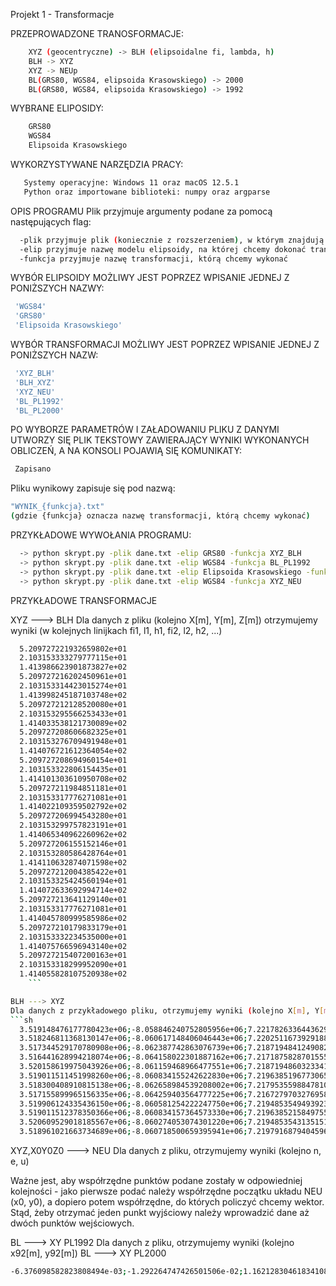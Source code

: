 Projekt 1 - Transformacje

PRZEPROWADZONE TRANOSFORMACJE:
```sh
    XYZ (geocentryczne) -> BLH (elipsoidalne fi, lambda, h)
    BLH -> XYZ
    XYZ -> NEUp
    BL(GRS80, WGS84, elipsoida Krasowskiego) -> 2000
    BL(GRS80, WGS84, elipsoida Krasowskiego) -> 1992
```
 WYBRANE ELIPOSIDY:
 ```sh
     GRS80
     WGS84
     Elipsoida Krasowskiego
 ```
 WYKORZYSTYWANE NARZĘDZIA PRACY:
 ```sh
    Systemy operacyjne: Windows 11 oraz macOS 12.5.1
    Python oraz importowane biblioteki: numpy oraz argparse
```

OPIS PROGRAMU
 Plik przyjmuje argumenty podane za pomocą następujących flag:
 ```sh
   -plik przyjmuje plik (koniecznie z rozszerzeniem), w którym znajdują się dane potrzebne do wykonania transformacji
   -elip przyjmuje nazwę modelu elipsoidy, na której chcemy dokonać transformacji
   -funkcja przyjmuje nazwę transformacji, którą chcemy wykonać
  ```
  
  WYBÓR ELIPSOIDY MOŻLIWY JEST POPRZEZ WPISANIE JEDNEJ Z PONIŻSZYCH NAZWY:
  ```sh
   'WGS84'
   'GRS80'
   'Elipsoida Krasowskiego'
  ```
  
  WYBÓR TRANSFORMACJI MOŻLIWY JEST POPRZEZ WPISANIE JEDNEJ Z PONIŻSZYCH NAZW:
  ```sh
   'XYZ_BLH'
   'BLH_XYZ'
   'XYZ_NEU'
   'BL_PL1992'
   'BL_PL2000'
  ```
  
  PO WYBORZE PARAMETRÓW I ZAŁADOWANIU PLIKU Z DANYMI UTWORZY SIĘ PLIK TEKSTOWY ZAWIERAJĄCY WYNIKI WYKONANYCH OBLICZEŃ, A NA KONSOLI POJAWIĄ SIĘ KOMUNIKATY:
  ```sh
   Zapisano
  ```
  Pliku wynikowy zapisuje się pod nazwą:
  ```sh
  "WYNIK_{funkcja}.txt"
  (gdzie {funkcja} oznacza nazwę transformacji, którą chcemy wykonać)
  ```
  
  PRZYKŁADOWE WYWOŁANIA PROGRAMU:
  ```sh
    -> python skrypt.py -plik dane.txt -elip GRS80 -funkcja XYZ_BLH
    -> python skrypt.py -plik dane.txt -elip WGS84 -funkcja BL_PL1992
    -> python skrypt.py -plik dane.txt -elip Elipsoida Krasowskiego -funkcja BL_XYZ
    -> python skrypt.py -plik dane.txt -elip WGS84 -funkcja XYZ_NEU
  ```
  
  
  PRZYKŁADOWE TRANSFORMACJE
  
  XYZ ---> BLH
  Dla danych z pliku (kolejno X[m], Y[m], Z[m]) otrzymujemy wyniki (w kolejnych linijkach fi1, l1, h1, fi2, l2, h2, ...)
  ```sh
    5.209727221932659802e+01
    2.103153333279777115e+01
    1.413986623901873827e+02
    5.209727216202450961e+01
    2.103153314423015274e+01
    1.413998245187103748e+02
    5.209727212128520080e+01
    2.103153295566253433e+01
    1.414033538121730089e+02
    5.209727208606682325e+01
    2.103153276709491948e+01
    1.414076721612364054e+02
    5.209727208694960154e+01
    2.103153322806154435e+01
    1.414101303610950708e+02
    5.209727211984851181e+01
    2.103153317776271081e+01
    1.414022109359502792e+02
    5.209727206994543280e+01
    2.103153299757823191e+01
    1.414065340962260962e+02
    5.209727206155152146e+01
    2.103153280586428764e+01
    1.414110632874071598e+02
    5.209727212004385422e+01
    2.103153325424560194e+01
    1.414072633692994714e+02
    5.209727213641129140e+01
    2.103153317776271081e+01
    1.414045780999585986e+02
    5.209727210179833179e+01
    2.103153332234535000e+01
    1.414075766596943140e+02
    5.209727215407200163e+01
    2.103153318299952090e+01
    1.414055828107520938e+02
      ```
  
  BLH ---> XYZ
  Dla danych z przykładowego pliku, otrzymujemy wyniki (kolejno X[m], Y[m], Z[m])
  ```sh
    3.519148476177780423e+06;-8.058846240752805956e+06;7.221782633644362912e+06
    3.518246811368130147e+06;-8.060617148406046443e+06;7.220251167392918840e+06
    3.517344529170780908e+06;-8.062387742863076739e+06;7.218719484124908224e+06
    3.516441628994218074e+06;-8.064158022301887162e+06;7.217187582870155573e+06
    3.520158619975043926e+06;-8.061159468966477551e+06;7.218719486032334156e+06
    3.519011511451998260e+06;-8.060834155242622830e+06;7.219638519677306525e+06
    3.518300408910815138e+06;-8.062658984539208002e+06;7.217953559884781018e+06
    3.517155899965156335e+06;-8.064259403564777225e+06;7.216727970327695832e+06
    3.519906124335436150e+06;-8.060581254222247750e+06;7.219485354949392378e+06
    3.519011512378350366e+06;-8.060834157364573330e+06;7.219638521584975533e+06
    3.520609529018185567e+06;-8.060274053074301220e+06;7.219485354313515127e+06
    3.518961021663734689e+06;-8.060718500659395941e+06;7.219791687940459698e+06
  ```
  
  XYZ,X0Y0Z0 ---> NEU
  Dla danych z pliku, otrzymujemy wyniki (kolejno n, e, u)
  
Ważne jest, aby współrzędne punktów podane zostały w odpowiedniej kolejności - jako pierwsze podać należy współrzędne początku układu NEU (x0, y0), a dopiero potem współrzędne, do których policzyć chcemy wektor. Stąd, żeby otrzymać jeden punkt wyjściowy należy wprowadzić dane aż dwóch punktów wejściowych.
  
  BL ---> XY PL1992
  Dla danych z pliku, otrzymujemy wyniki (kolejno x92[m], y92[m])
  BL ---> XY PL2000
  ```sh
-6.376098582823808494e-03;-1.292264747426501506e-02;1.162128304618341088e-03
  ```
   

 
